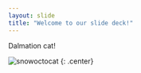 ```yaml
---
layout: slide
title: "Welcome to our slide deck!"
---
```


Dalmation cat!

![snowoctocat](https://octodex.github.com/images/snowoctocat.png)
{: .center}
